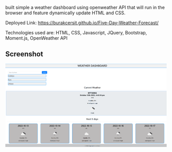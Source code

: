 built simple a weather dashboard using openweather API that will run in the browser and feature dynamically update HTML and CSS.

Deployed Link: https://burakcersit.github.io/Five-Day-Weather-Forecast/

Technologies used are: HTML, CSS, Javascript, JQuery, Bootstrap, Moment.js, OpenWeather API


## Screenshot

![alt text](./Assets/img/Screenshot%202022-10-12%20164817.png)
